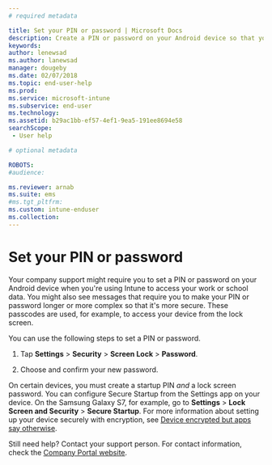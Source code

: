 ```yaml
---
# required metadata

title: Set your PIN or password | Microsoft Docs
description: Create a PIN or password on your Android device so that you can securely access your work or school data.
keywords:
author: lenewsad
ms.author: lanewsad
manager: dougeby
ms.date: 02/07/2018
ms.topic: end-user-help
ms.prod:
ms.service: microsoft-intune
ms.subservice: end-user
ms.technology:
ms.assetid: b29ac1bb-ef57-4ef1-9ea5-191ee8694e58
searchScope:
 - User help

# optional metadata

ROBOTS:  
#audience:

ms.reviewer: arnab
ms.suite: ems
#ms.tgt_pltfrm:
ms.custom: intune-enduser
ms.collection: 
---
```


# Set your PIN or password

Your company support might require you to set a PIN or password on your Android device when you're using Intune to access your work or school data. You might also see messages that require you to make your PIN or password longer or more complex so that it's more secure. These passcodes are used, for example, to access your device from the lock screen.

You can use the following steps to set a PIN or password.

1. Tap  **Settings** > **Security** > **Screen Lock** > **Password**.

2. Choose and confirm your new password.

On certain devices, you must create a startup PIN *and* a lock screen password. You can configure Secure Startup from the Settings app on your device. On the Samsung Galaxy S7, for example, go to **Settings** > **Lock Screen and Security** > **Secure Startup**. For more information about setting up your device securely with encryption, see [Device encrypted but apps say otherwise](your-device-appears-encrypted-but-cp-says-otherwise-android.md). 

Still need help? Contact your support person. For contact information, check the [Company Portal website](https://go.microsoft.com/fwlink/?linkid=2010980).
